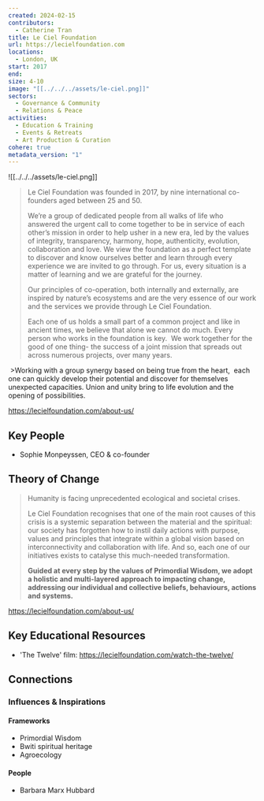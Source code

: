 ```yaml
---
created: 2024-02-15
contributors:
  - Catherine Tran
title: Le Ciel Foundation
url: https://lecielfoundation.com
locations:
  - London, UK
start: 2017
end: 
size: 4-10
image: "[[../../../assets/le-ciel.png]]"
sectors:
  - Governance & Community
  - Relations & Peace
activities:
  - Education & Training
  - Events & Retreats
  - Art Production & Curation
cohere: true
metadata_version: "1"
---
```

![[../../../assets/le-ciel.png]]

>Le Ciel Foundation was founded in 2017, by nine international co-founders aged between 25 and 50. 
>
>We’re a group of dedicated people from all walks of life who answered the urgent call to come together to be in service of each other’s mission in order to help usher in a new era, led by the values of integrity, transparency, harmony, hope, authenticity, evolution, collaboration and love. We view the foundation as a perfect template to discover and know ourselves better and learn through every experience we are invited to go through. For us, every situation is a matter of learning and we are grateful for the journey.
>
>Our principles of co-operation, both internally and externally, are inspired by nature’s ecosystems and are the very essence of our work and the services we provide through Le Ciel Foundation.
>
>Each one of us holds a small part of a common project and like in ancient times, we believe that alone we cannot do much. Every person who works in the foundation is key.  We work together for the good of one thing- the success of a joint mission that spreads out across numerous projects, over many years.
>
 >Working with a group synergy based on being true from the heart,  each one can quickly develop their potential and discover for themselves unexpected capacities. Union and unity bring to life evolution and the opening of possibilities.

https://lecielfoundation.com/about-us/

## Key People

- Sophie Monpeyssen, CEO & co-founder

## Theory of Change

>Humanity is facing unprecedented ecological and societal crises. 
>
>Le Ciel Foundation recognises that one of the main root causes of this crisis is a systemic separation between the material and the spiritual: our society has forgotten how to instil daily actions with purpose, values and principles that integrate within a global vision based on interconnectivity and collaboration with life. And so, each one of our initiatives exists to catalyse this much-needed transformation. 
>
>**Guided at every step by the values of Primordial Wisdom, we adopt a holistic and multi-layered approach to impacting change, addressing our individual and collective beliefs, behaviours, actions and systems.**

https://lecielfoundation.com/about-us/

## Key Educational Resources

- 'The Twelve' film: https://lecielfoundation.com/watch-the-twelve/

## Connections

### Influences & Inspirations

#### Frameworks

- Primordial Wisdom
- Bwiti spiritual heritage
- Agroecology

#### People

- Barbara Marx Hubbard










